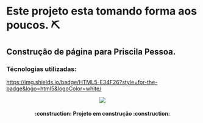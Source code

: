 # Este projeto esta tomando forma aos poucos. ⛏️


## Construção de página para Priscila Pessoa.


### Técnologias utilizadas:

<https://img.shields.io/badge/HTML5-E34F26?style=for-the-badge&logo=html5&logoColor=white/>

<p align="center">
<img loading="lazy" src="http://img.shields.io/static/v1?label=STATUS&message=EM%20DESENVOLVIMENTO&color=GREEN&style=for-the-badge"/>
</p>




<h4 align="center"> 
    :construction:  Projeto em construção  :construction:
</h4>
